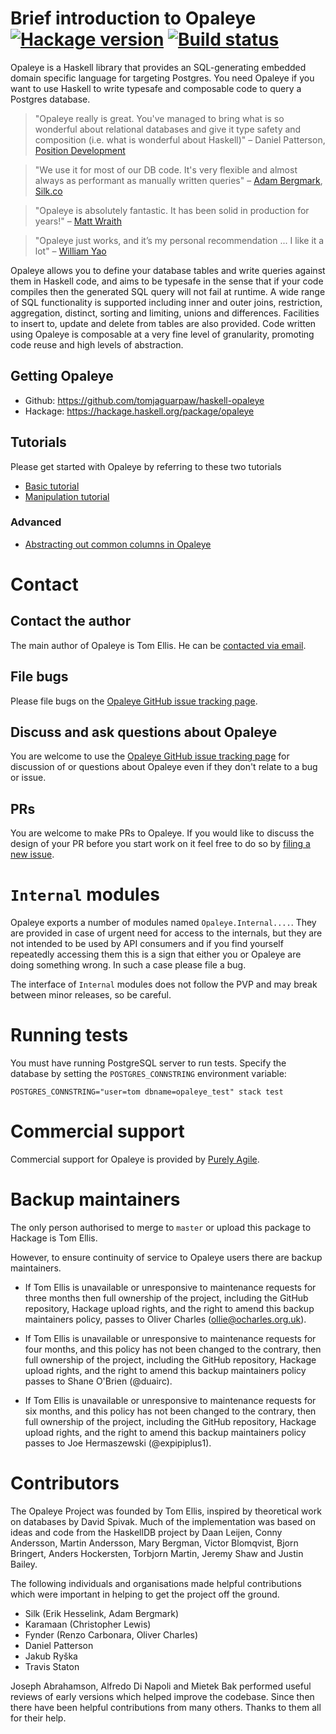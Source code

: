 # Brief introduction to Opaleye [![Hackage version](https://img.shields.io/hackage/v/opaleye.svg?label=Hackage)](https://hackage.haskell.org/package/opaleye) [![Build status](https://github.com/tomjaguarpaw/haskell-opaleye/actions/workflows/ci.yml/badge.svg)](https://github.com/tomjaguarpaw/haskell-opaleye/actions)

Opaleye is a Haskell library that provides an SQL-generating embedded
domain specific language for targeting Postgres.  You need Opaleye if
you want to use Haskell to write typesafe and composable code to query
a Postgres database.

> "Opaleye really is great. You've managed to bring what is so
wonderful about relational databases and give it type safety and
composition (i.e. what is wonderful about Haskell)" &ndash; Daniel
Patterson, [Position Development](http://positiondev.com/)

> "We use it for most of our DB code. It's very flexible and almost
  always as performant as manually written queries" &ndash; [Adam
  Bergmark](https://github.com/bergmark),
  [Silk.co](http://www.silk.co/)

> "Opaleye is absolutely fantastic. It has been solid in production
  for years!" &ndash; [Matt Wraith](https://github.com/wraithm)

> "Opaleye just works, and it’s my personal recommendation ... I like
  it a lot" &ndash; [William
  Yao](https://www.williamyaoh.com/posts/2019-12-14-typesafe-db-libraries.html)

Opaleye allows you to define your database tables and write queries
against them in Haskell code, and aims to be typesafe in the sense
that if your code compiles then the generated SQL query will not fail
at runtime.  A wide range of SQL functionality is supported including
inner and outer joins, restriction, aggregation, distinct, sorting and
limiting, unions and differences.  Facilities to insert to, update and
delete from tables are also provided.  Code written using Opaleye is
composable at a very fine level of granularity, promoting code reuse
and high levels of abstraction.

## Getting Opaleye

* Github: https://github.com/tomjaguarpaw/haskell-opaleye
* Hackage: https://hackage.haskell.org/package/opaleye

## Tutorials

Please get started with Opaleye by referring to these two tutorials

* [Basic tutorial](https://github.com/tomjaguarpaw/haskell-opaleye/blob/master/Doc/Tutorial/TutorialBasic.lhs)
* [Manipulation tutorial](https://github.com/tomjaguarpaw/haskell-opaleye/blob/master/Doc/Tutorial/TutorialManipulation.lhs)

### Advanced

* [Abstracting out common columns in Opaleye](https://www.williamyaoh.com/posts/2019-12-28-abstracting-out-common-columns-opaleye.html)

# Contact

## Contact the author

The main author of Opaleye is Tom Ellis.  He can be [contacted via
email](http://web.jaguarpaw.co.uk/~tom/contact/).

## File bugs

Please file bugs on the [Opaleye GitHub issue tracking
page](https://github.com/tomjaguarpaw/haskell-opaleye/issues/).

## Discuss and ask questions about Opaleye

You are welcome to use the [Opaleye GitHub issue tracking
page](https://github.com/tomjaguarpaw/haskell-opaleye/issues/) for
discussion of or questions about Opaleye even if they don't relate to
a bug or issue.

## PRs

You are welcome to make PRs to Opaleye.  If you would like to discuss
the design of your PR before you start work on it feel free to do so
by [filing a new
issue](https://github.com/tomjaguarpaw/haskell-opaleye/issues/new).

# `Internal` modules

Opaleye exports a number of modules named `Opaleye.Internal....`.
They are provided in case of urgent need for access to the internals,
but they are not intended to be used by API consumers and if you find
yourself repeatedly accessing them this is a sign that either you or
Opaleye are doing something wrong.  In such a case please file a bug.

The interface of `Internal` modules does not follow the PVP and may
break between minor releases, so be careful.

# Running tests

You must have running PostgreSQL server to run tests. Specify the database
by setting the `POSTGRES_CONNSTRING` environment variable:

```
POSTGRES_CONNSTRING="user=tom dbname=opaleye_test" stack test
```

# Commercial support

Commercial support for Opaleye is provided by [Purely
Agile](http://www.purelyagile.com/).

# Backup maintainers

The only person authorised to merge to `master` or upload this package
to Hackage is Tom Ellis.

However, to ensure continuity of service to Opaleye users there are
backup maintainers.

* If Tom Ellis is unavailable or unresponsive to maintenance requests
for three months then full ownership of the project, including the
GitHub repository, Hackage upload rights, and the right to amend this
backup maintainers policy, passes to Oliver Charles
(ollie@ocharles.org.uk).

* If Tom Ellis is unavailable or unresponsive to maintenance requests
for four months, and this policy has not been changed to the contrary,
then full ownership of the project, including the GitHub repository,
Hackage upload rights, and the right to amend this backup maintainers
policy passes to Shane O'Brien (@duairc).

* If Tom Ellis is unavailable or unresponsive to maintenance requests
for six months, and this policy has not been changed to the contrary,
then full ownership of the project, including the GitHub repository,
Hackage upload rights, and the right to amend this backup maintainers
policy passes to Joe Hermaszewski (@expipiplus1).

# Contributors

The Opaleye Project was founded by Tom Ellis, inspired by theoretical
work on databases by David Spivak.  Much of the implementation was
based on ideas and code from the HaskellDB project by Daan Leijen,
Conny Andersson, Martin Andersson, Mary Bergman, Victor Blomqvist,
Bjorn Bringert, Anders Hockersten, Torbjorn Martin, Jeremy Shaw and
Justin Bailey.

The following individuals and organisations made helpful contributions
which were important in helping to get the project off the ground.

* Silk (Erik Hesselink, Adam Bergmark)
* Karamaan (Christopher Lewis)
* Fynder (Renzo Carbonara, Oliver Charles)
* Daniel Patterson
* Jakub Ryška
* Travis Staton

Joseph Abrahamson, Alfredo Di Napoli and Mietek Bak performed useful
reviews of early versions which helped improve the codebase.  Since
then there have been helpful contributions from many others.  Thanks
to them all for their help.
